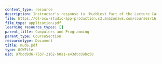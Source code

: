 ```yaml
---
content_type: resource
description: Instructor's response to 'Muddiest Part of the Lecture Cards'.
file: https://ol-ocw-studio-app-production.s3.amazonaws.com/courses/16-01-unified-engineering-i-ii-iii-iv-fall-2005-spring-2006/97bdd9d675372162b0a1e43dbc09bc50_mud6.pdf
file_type: application/pdf
learning_resource_types: []
parent_title: Computers and Programming
parent_type: CourseSection
resourcetype: Document
title: mud6.pdf
type: OCWFile
uid: 97bdd9d6-7537-2162-b0a1-e43dbc09bc50
---
```

